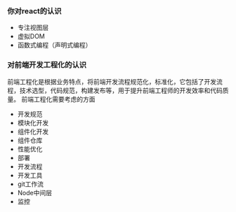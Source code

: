 ### 你对react的认识
- 专注视图层
- 虚拟DOM
- 函数式编程（声明式编程）

### 对前端开发工程化的认识
前端工程化是根据业务特点，将前端开发流程规范化，标准化，它包括了开发流程，技术选型，代码规范，构建发布等，用于提升前端工程师的开发效率和代码质量。
前端工程化需要考虑的方面
- 开发规范
- 模块化开发
- 组件化开发
- 组件仓库
- 性能优化
- 部署
- 开发流程
- 开发工具
- git工作流
- Node中间层
- 监控